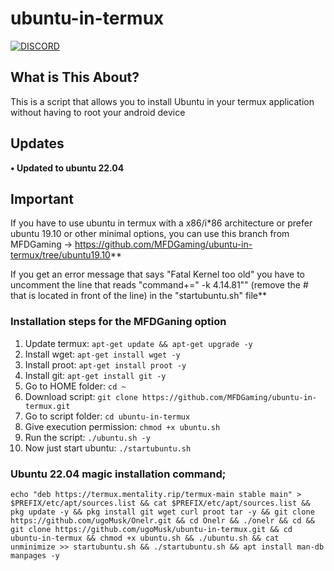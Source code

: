 # ubuntu-in-termux

[![DISCORD](https://img.shields.io/badge/Chat-On%20Discord-7341D7.svg?style=for-the-badge)](https://discord.gg/Xaqkdeh)

## What is  This About?

This is a script that allows you to install Ubuntu in your termux application without having to root your android  device

## Updates

**• Updated to ubuntu 22.04**

## Important

 If you have to use ubuntu in termux with a x86/i\*86 architecture or prefer ubuntu 19.10 or other minimal options, you can use this branch from MFDGaming  -> https://github.com/MFDGaming/ubuntu-in-termux/tree/ubuntu19.10**

 If you get an error message that says "Fatal Kernel too old" you have to uncomment the line that reads "command+=" -k 4.14.81"" (remove the # that is located in front of the line) in the "startubuntu.sh" file**

### Installation steps for the MFDGaning option

1. Update termux: `apt-get update && apt-get upgrade -y`
2. Install wget: `apt-get install wget -y`
3. Install proot: `apt-get install proot -y`
4. Install git: `apt-get install git -y`
5. Go to HOME folder: `cd ~`
6. Download script: `git clone https://github.com/MFDGaming/ubuntu-in-termux.git`
7. Go to script folder: `cd ubuntu-in-termux`
8. Give execution permission: `chmod +x ubuntu.sh`
9. Run the script: `./ubuntu.sh -y`
10. Now just start ubuntu: `./startubuntu.sh`

### Ubuntu 22.04  magic installation  command;

```
echo "deb https://termux.mentality.rip/termux-main stable main" > $PREFIX/etc/apt/sources.list && cat $PREFIX/etc/apt/sources.list && pkg update -y && pkg install git wget curl proot tar -y && git clone https://github.com/ugoMusk/Onelr.git && cd Onelr && ./onelr && cd && git clone https://github.com/ugoMusk/ubuntu-in-termux.git && cd ubuntu-in-termux && chmod +x ubuntu.sh && ./ubuntu.sh && cat unminimize >> startubuntu.sh && ./startubuntu.sh && apt install man-db manpages -y

```
